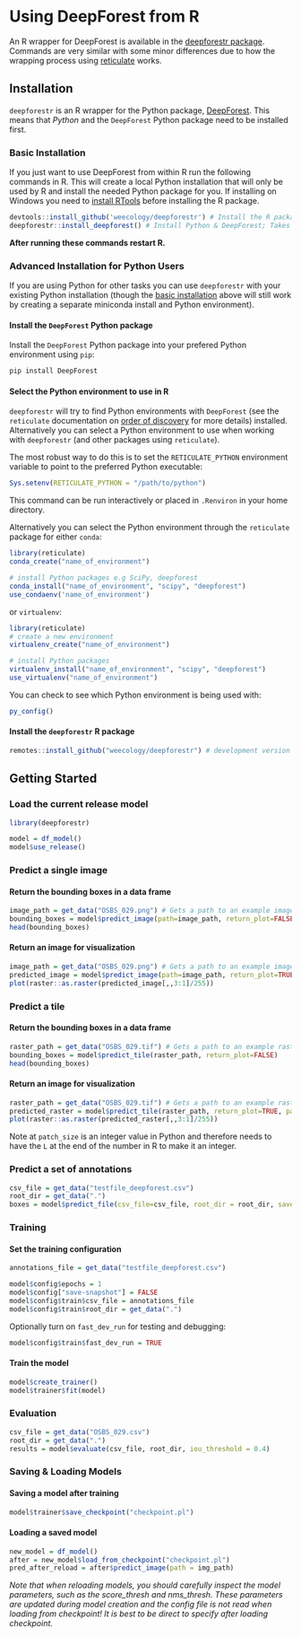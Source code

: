 # Using DeepForest from R

An R wrapper for DeepForest is available in the [deepforestr package](https://github.com/weecology/deepforestr).
Commands are very similar with some minor differences due to how the wrapping process
using [reticulate](https://rstudio.github.io/reticulate/) works.

## Installation

`deepforestr` is an R wrapper for the Python package, [DeepForest](https://deepforest.readthedocs.io/en/latest/).
This means that *Python* and the `DeepForest` Python package need to be installed first.

### Basic Installation

If you just want to use DeepForest from within R run the following commands in R.
This will create a local Python installation that will only be used by R and install the needed Python package for you.
If installing on Windows you need to [install RTools](https://cran.r-project.org/bin/windows/Rtools/) before installing the R package.

```R
devtools::install_github('weecology/deepforestr') # Install the R package from GitHub
deepforestr::install_deepforest() # Install Python & DeepForest; Takes ~3 minutes
```

**After running these commands restart R.**

### Advanced Installation for Python Users

If you are using Python for other tasks you can use `deepforestr` with your existing Python installation
(though the [basic installation](#basic-installation) above will still work by creating a separate miniconda install and Python environment).

#### Install the `DeepForest` Python package

Install the `DeepForest` Python package into your prefered Python environment
using `pip`:

```bash
pip install DeepForest
```

#### Select the Python environment to use in R

`deepforestr` will try to find Python environments with `DeepForest`
(see the `reticulate` documentation on [order of discovery](https://rstudio.github.io/reticulate/articles/versions.html#order-of-discovery-1) for more details) installed.
Alternatively you can select a Python environment to use when working with `deepforestr` (and other packages using `reticulate`).

The most robust way to do this is to set the `RETICULATE_PYTHON` environment
variable to point to the preferred Python executable:

```R
Sys.setenv(RETICULATE_PYTHON = "/path/to/python")
```

This command can be run interactively or placed in `.Renviron` in your home directory.

Alternatively you can select the Python environment through the `reticulate` package for either `conda`:

```R
library(reticulate)
conda_create("name_of_environment")

# install Python packages e.g SciPy, deepforest
conda_install("name_of_environment", "scipy", "deepforest")
use_condaenv('name_of_environment')
```

or `virtualenv`:

```R
library(reticulate)
# create a new environment
virtualenv_create("name_of_environment")

# install Python packages
virtualenv_install("name_of_environment", "scipy", "deepforest")
use_virtualenv("name_of_environment")
```

You can check to see which Python environment is being used with:

```R
py_config()
```

#### Install the `deepforestr` R package

```R
remotes::install_github("weecology/deepforestr") # development version from GitHub
```

## Getting Started

### Load the current release model

```R
library(deepforestr)

model = df_model()
model$use_release()
```

### Predict a single image

#### Return the bounding boxes in a data frame

```R
image_path = get_data("OSBS_029.png") # Gets a path to an example image
bounding_boxes = model$predict_image(path=image_path, return_plot=FALSE)
head(bounding_boxes)
```

#### Return an image for visualization

```R
image_path = get_data("OSBS_029.png") # Gets a path to an example image
predicted_image = model$predict_image(path=image_path, return_plot=TRUE)
plot(raster::as.raster(predicted_image[,,3:1]/255))
```

### Predict a tile

#### Return the bounding boxes in a data frame 

```R
raster_path = get_data("OSBS_029.tif") # Gets a path to an example raster tile
bounding_boxes = model$predict_tile(raster_path, return_plot=FALSE)
head(bounding_boxes)
```

#### Return an image for visualization

```R
raster_path = get_data("OSBS_029.tif") # Gets a path to an example raster tile
predicted_raster = model$predict_tile(raster_path, return_plot=TRUE, patch_size=300L, patch_overlap=0.25)
plot(raster::as.raster(predicted_raster[,,3:1]/255))
```

Note at `patch_size` is an integer value in Python and therefore needs to have the `L` at the end of the number in R to make it an integer.

### Predict a set of annotations

```R
csv_file = get_data("testfile_deepforest.csv")
root_dir = get_data(".")
boxes = model$predict_file(csv_file=csv_file, root_dir = root_dir, savedir=".")
```

### Training

#### Set the training configuration

```R
annotations_file = get_data("testfile_deepforest.csv")

model$config$epochs = 1
model$config["save-snapshot"] = FALSE
model$config$train$csv_file = annotations_file
model$config$train$root_dir = get_data(".")
```

Optionally turn on `fast_dev_run` for testing and debugging:

```R
model$config$train$fast_dev_run = TRUE
```

#### Train the model

```R
model$create_trainer()
model$trainer$fit(model)
```

### Evaluation

```R
csv_file = get_data("OSBS_029.csv")
root_dir = get_data(".")
results = model$evaluate(csv_file, root_dir, iou_threshold = 0.4)
```

### Saving & Loading Models

#### Saving a model after training

```R
model$trainer$save_checkpoint("checkpoint.pl")
```

#### Loading a saved model

```R
new_model = df_model()
after = new_model$load_from_checkpoint("checkpoint.pl")
pred_after_reload = after$predict_image(path = img_path)
```

*Note that when reloading models, you should carefully inspect the model parameters, such as the score_thresh and nms_thresh.
These parameters are updated during model creation and the config file is not read when loading from checkpoint!
It is best to be direct to specify after loading checkpoint.*